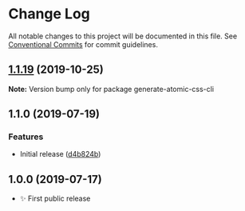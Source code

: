 # Change Log

All notable changes to this project will be documented in this file.
See [Conventional Commits](https://conventionalcommits.org) for commit guidelines.

## [1.1.19](https://gitlab.com/codsen/codsen/compare/generate-atomic-css-cli@1.1.18...generate-atomic-css-cli@1.1.19) (2019-10-25)

**Note:** Version bump only for package generate-atomic-css-cli





## 1.1.0 (2019-07-19)

### Features

- Initial release ([d4b824b](https://gitlab.com/codsen/codsen/commit/d4b824b))

## 1.0.0 (2019-07-17)

- ✨ First public release
